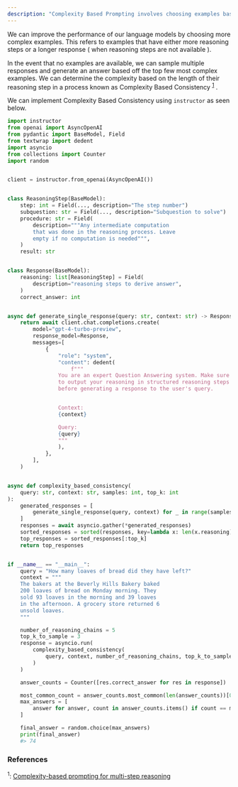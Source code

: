 ```yaml
---
description: "Complexity Based Prompting involves choosing examples based on their reasoning steps. If reasoning length isn't available, then we can use proxies such as response length"
---
```


We can improve the performance of our language models by choosing more complex examples. This refers to examples that have either more reasoning steps or a longer response ( when reasoning steps are not available ).

In the event that no examples are available, we can sample multiple responses and generate an answer based off the top few most complex examples. We can determine the complexity based on the length of their reasoning step in a process known as Complexity Based Consistency
<sup><a href="https://arxiv.org/pdf/2210.00720">1</a></sup> .

We can implement Complexity Based Consistency using `instructor` as seen below.

```python hl_lines="40-42"
import instructor
from openai import AsyncOpenAI
from pydantic import BaseModel, Field
from textwrap import dedent
import asyncio
from collections import Counter
import random


client = instructor.from_openai(AsyncOpenAI())


class ReasoningStep(BaseModel):
    step: int = Field(..., description="The step number")
    subquestion: str = Field(..., description="Subquestion to solve")
    procedure: str = Field(
        description="""Any intermediate computation
        that was done in the reasoning process. Leave
        empty if no computation is needed""",
    )
    result: str


class Response(BaseModel):
    reasoning: list[ReasoningStep] = Field(
        description="reasoning steps to derive answer",
    )
    correct_answer: int


async def generate_single_response(query: str, context: str) -> Response:
    return await client.chat.completions.create(
        model="gpt-4-turbo-preview",
        response_model=Response,
        messages=[
            {
                "role": "system",
                "content": dedent(
                    f"""
                You are an expert Question Answering system. Make sure
                to output your reasoning in structured reasoning steps
                before generating a response to the user's query.


                Context:
                {context}

                Query:
                {query}
                """
                ),
            },
        ],
    )


async def complexity_based_consistency(
    query: str, context: str, samples: int, top_k: int
):
    generated_responses = [
        generate_single_response(query, context) for _ in range(samples)
    ]
    responses = await asyncio.gather(*generated_responses)
    sorted_responses = sorted(responses, key=lambda x: len(x.reasoning), reverse=True)
    top_responses = sorted_responses[:top_k]
    return top_responses


if __name__ == "__main__":
    query = "How many loaves of bread did they have left?"
    context = """
    The bakers at the Beverly Hills Bakery baked
    200 loaves of bread on Monday morning. They
    sold 93 loaves in the morning and 39 loaves
    in the afternoon. A grocery store returned 6
    unsold loaves.
    """

    number_of_reasoning_chains = 5
    top_k_to_sample = 3
    response = asyncio.run(
        complexity_based_consistency(
            query, context, number_of_reasoning_chains, top_k_to_sample
        )
    )

    answer_counts = Counter([res.correct_answer for res in response])

    most_common_count = answer_counts.most_common(len(answer_counts))[0][1]
    max_answers = [
        answer for answer, count in answer_counts.items() if count == most_common_count
    ]

    final_answer = random.choice(max_answers)
    print(final_answer)
    #> 74
```

### References

<sup id="ref-1">1</sup>: [Complexity-based prompting for multi-step reasoning](https://arxiv.org/pdf/2210.00720)

